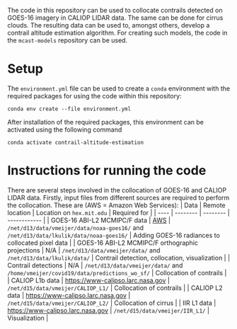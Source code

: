 The code in this repository can be used to collocate contrails detected on GOES-16 imagery in CALIOP LIDAR data. The same can be done for cirrus clouds. The resulting data can be used to, amongst others, develop a contrail altitude estimation algorithm. For creating such models, the code in the `mcast-models` repository can be used.

# Setup
The `environment.yml` file can be used to create a `conda` environment with the
required packages for using the code within this repository:
```shell
conda env create --file environment.yml
```
After installation of the required packages, this environment can be activated using the following command
```shell
conda activate contrail-altitude-estimation
```

# Instructions for running the code
There are several steps involved in the collocation of GOES-16 and CALIOP LIDAR data. Firstly, input files from different sources are required to perform the collocation. These are (AWS = Amazon Web Services):
| Data | Remote location | Location on `hex.mit.edu` | Required for |
| ---- | -------- | -------- | ------------ |
| GOES-16 ABI-L2 MCMIPC/F data | [AWS](https://registry.opendata.aws/noaa-goes/) | `/net/d13/data/vmeijer/data/noaa-goes16/` and `/net/d13/data/lkulik/data/noaa-goes16/` | Adding GOES-16 radiances to collocated pixel data |
| GOES-16 ABI-L2 MCMIPC/F orthographic projections | N/A | `/net/d13/data/vmeijer/data/` and `/net/d13/data/lkulik/data/` | Contrail detection, collocation, visualization |
| Contrail detections | N/A | `/net/d13/data/vmeijer/data/` and `/home/vmeijer/covid19/data/predictions_wo_sf/` | Collocation of contrails |
| CALIOP L1b data  | https://www-calipso.larc.nasa.gov | `/net/d15/data/vmeijer/CALIOP_L1/` | Collocation of contrails |
| CALIOP L2 data  | https://www-calipso.larc.nasa.gov | `/net/d15/data/vmeijer/CALIOP_L2/` | Collocation of cirrus |
| IIR L1 data  | https://www-calipso.larc.nasa.gov | `/net/d15/data/vmeijer/IIR_L1/` | Visualization |

